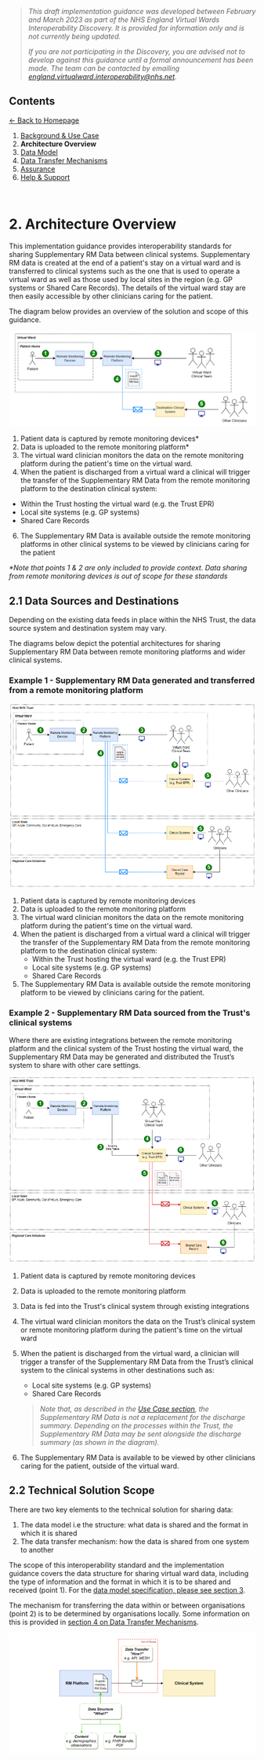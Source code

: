 > *This draft implementation guidance was developed between February and March 2023 as part of the NHS England Virtual Wards Interoperability Discovery. It is provided for information only and is not currently being updated.* 
>
> *If you are not participating in the Discovery, you are advised not to develop against this guidance until a formal announcement has been made. The team can be contacted by emailing england.virtualward.interoperability@nhs.net.*


## Contents
[&larr; Back to Homepage](/README.md)
1. [Background & Use Case](/1_Background.md)
2. **Architecture Overview**
3. [Data Model](/3_Data_Model.md)
4. [Data Transfer Mechanisms](/4_Data_Transfer_Mechanisms.md)
5. [Assurance](/5_Assurance.md)
6. [Help & Support](/6_Support.md)

<br>

# 2. Architecture Overview

This implementation guidance provides interoperability standards for sharing Supplementary RM Data between clinical systems. Supplementary RM data is created at the end of a patient's stay on a virtual ward and is transferred to clinical systems such as the one that is used to operate a virtual ward as well as those used by local sites in the region (e.g. GP systems or Shared Care Records). The details of the virtual ward stay are then easily accessible by other clinicians caring for the patient. 

The diagram below provides an overview of the solution and scope of this guidance.

![image](/Images/Architecture%20Diagram%20-%20RM%20Platform%20to%20Destination%20System%20v3.png)

1. Patient data is captured by remote monitoring devices*
2. Data is uploaded to the remote monitoring platform*
3. The virtual ward clinician monitors the data on the remote monitoring platform during the patient's time on the virtual ward.  
4. When the patient is discharged from a virtual ward a clinical will trigger the transfer of the Supplementary RM Data from the remote monitoring platform to the destination clinical system:
- Within the Trust hosting the virtual ward (e.g. the Trust EPR)
- Local site systems (e.g. GP systems)
- Shared Care Records

6. The Supplementary RM Data is available outside the remote monitoring platforms in other clinical systems to be viewed by clinicians caring for the patient

*\*Note that points 1 & 2 are only included to provide context. Data sharing from remote monitoring devices is out of scope for these standards*

## 2.1 Data Sources and Destinations

Depending on the existing data feeds in place within the NHS Trust, the data source system and destination system may vary.

The diagrams below depict the potential architectures for sharing Supplementary RM Data between remote monitoring platforms and wider clinical systems.
 
### Example 1 - Supplementary RM Data generated and transferred from a remote monitoring platform

![image](/Images/Architecture%20Diagram%20-%20Data%20Sources%20%26%20Destinations%20-%20RM%20to%20CS%20v2.png)

1. Patient data is captured by remote monitoring devices
2. Data is uploaded to the remote monitoring platform
3. The virtual ward clinician monitors the data on the remote monitoring platform during the patient's time on the virtual ward. 
4. When the patient is discharged from a virtual ward a clinical will trigger the transfer of the Supplementary RM Data from the remote monitoring platform to the destination clinical system:
     - Within the Trust hosting the virtual ward (e.g. the Trust EPR)
     - Local site systems (e.g. GP systems)
     - Shared Care Records
5. The Supplementary RM Data is available outside the remote monitoring platform to be viewed by  clinicians caring for the patient.

### Example 2 - Supplementary RM Data sourced from the Trust's clinical systems

Where there are existing integrations between the remote monitoring platform and  the clinical system of the Trust hosting the virtual ward, the Supplementary RM Data may be generated and distributed the Trust’s system to share with other care settings.

![image](/Images/Architecture%20Diagram%20-%20Data%20Sources%20%26%20Destinations%20-%20CS%20to%20CS%20v3.png)

1. Patient data is captured by remote monitoring devices
2. Data is uploaded to the remote monitoring platform
3. Data is fed into the Trust's clinical system through existing integrations
4. The virtual ward clinician monitors the data on the Trust’s clinical system or remote monitoring platform during the patient's time on the virtual ward  
5. When the patient is discharged from the virtual ward, a clinician will trigger a transfer of the Supplementary RM Data from the Trust’s clinical system to the clinical systems in other destinations such as:
     - Local site systems (e.g. GP systems)
     - Shared Care Records

    >*Note that, as described in the [Use Case section](/1_Background.md), the Supplementary RM Data is not a replacement for the discharge summary. Depending on the processes within the Trust, the Supplementary RM Data may be sent alongside the discharge summary (as shown in the diagram).*

6. The Supplementary RM Data is available to be viewed by other clinicians caring for the patient, outside of the virtual ward.

## 2.2 Technical Solution Scope

There are two key elements to the technical solution for sharing data:
 1. The data model i.e the structure: what data is shared and the format in which it is shared
 2. The data transfer mechanism: how the data is shared from one system to another

The scope of this interoperability standard and the implementation guidance covers the data structure for sharing virtual ward data, including the type of information and the format in which it is to be shared and received (point 1). For the [data model specification, please see section 3](/3_Data_Model.md). 

The mechanism for transferring the data within or between organisations (point 2) is to be determined by organisations locally. Some information on this is provided in [section 4 on Data Transfer Mechanisms](/4_Data_Transfer_Mechanisms.md). 

![image](/Images/Architecture%20Diagram%20-%20Technical%20Solution%20Scope%20v2.png)